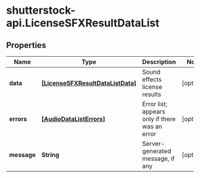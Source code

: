 # shutterstock-api.LicenseSFXResultDataList

## Properties
Name | Type | Description | Notes
------------ | ------------- | ------------- | -------------
**data** | [**[LicenseSFXResultDataListData]**](LicenseSFXResultDataListData.md) | Sound effects license results | [optional] 
**errors** | [**[AudioDataListErrors]**](AudioDataListErrors.md) | Error list; appears only if there was an error | [optional] 
**message** | **String** | Server-generated message, if any | [optional] 


